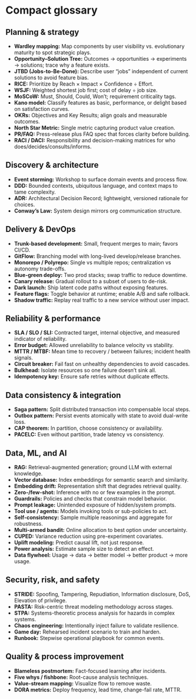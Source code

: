 # Compact glossary

## Planning & strategy

* **Wardley mapping:** Map components by user visibility vs. evolutionary maturity to spot strategic plays.
* **Opportunity–Solution Tree:** Outcomes → opportunities → experiments → solutions; trace why a feature exists.
* **JTBD (Jobs-to-Be-Done):** Describe user “jobs” independent of current solutions to avoid feature bias.
* **RICE:** Prioritize by Reach × Impact × Confidence ÷ Effort.
* **WSJF:** Weighted shortest job first; cost of delay ÷ job size.
* **MoSCoW:** Must, Should, Could, Won’t; requirement criticality tags.
* **Kano model:** Classify features as basic, performance, or delight based on satisfaction curves.
* **OKRs:** Objectives and Key Results; align goals and measurable outcomes.
* **North Star Metric:** Single metric capturing product value creation.
* **PR/FAQ:** Press-release plus FAQ spec that forces clarity before building.
* **RACI / DACI:** Responsibility and decision-making matrices for who does/decides/consults/informs.

## Discovery & architecture

* **Event storming:** Workshop to surface domain events and process flow.
* **DDD:** Bounded contexts, ubiquitous language, and context maps to tame complexity.
* **ADR:** Architectural Decision Record; lightweight, versioned rationale for choices.
* **Conway’s Law:** System design mirrors org communication structure.

## Delivery & DevOps

* **Trunk-based development:** Small, frequent merges to main; favors CI/CD.
* **GitFlow:** Branching model with long-lived develop/release branches.
* **Monorepo / Polyrepo:** Single vs multiple repos; centralization vs autonomy trade-offs.
* **Blue-green deploy:** Two prod stacks; swap traffic to reduce downtime.
* **Canary release:** Gradual rollout to a subset of users to de-risk.
* **Dark launch:** Ship latent code paths without exposing features.
* **Feature flags:** Toggle behavior at runtime; enable A/B and safe rollback.
* **Shadow traffic:** Replay real traffic to a new service without user impact.

## Reliability & performance

* **SLA / SLO / SLI:** Contracted target, internal objective, and measured indicator of reliability.
* **Error budget:** Allowed unreliability to balance velocity vs stability.
* **MTTR / MTBF:** Mean time to recovery / between failures; incident health signals.
* **Circuit breaker:** Fail fast on unhealthy dependencies to avoid cascades.
* **Bulkhead:** Isolate resources so one failure doesn’t sink all.
* **Idempotency key:** Ensure safe retries without duplicate effects.

## Data consistency & integration

* **Saga pattern:** Split distributed transaction into compensable local steps.
* **Outbox pattern:** Persist events atomically with state to avoid dual-write loss.
* **CAP theorem:** In partition, choose consistency or availability.
* **PACELC:** Even without partition, trade latency vs consistency.

## Data, ML, and AI

* **RAG:** Retrieval-augmented generation; ground LLM with external knowledge.
* **Vector database:** Index embeddings for semantic search and similarity.
* **Embedding drift:** Representation shift that degrades retrieval quality.
* **Zero-/few-shot:** Inference with no or few examples in the prompt.
* **Guardrails:** Policies and checks that constrain model behavior.
* **Prompt leakage:** Unintended exposure of hidden/system prompts.
* **Tool use / agents:** Models invoking tools or sub-policies to act.
* **Self-consistency:** Sample multiple reasonings and aggregate for robustness.
* **Multi-armed bandit:** Online allocation to best option under uncertainty.
* **CUPED:** Variance reduction using pre-experiment covariates.
* **Uplift modeling:** Predict causal lift, not just response.
* **Power analysis:** Estimate sample size to detect an effect.
* **Data flywheel:** Usage → data → better model → better product → more usage.

## Security, risk, and safety

* **STRIDE:** Spoofing, Tampering, Repudiation, Information disclosure, DoS, Elevation of privilege.
* **PASTA:** Risk-centric threat modeling methodology across stages.
* **STPA:** Systems-theoretic process analysis for hazards in complex systems.
* **Chaos engineering:** Intentionally inject failure to validate resilience.
* **Game day:** Rehearsed incident scenario to train and harden.
* **Runbook:** Stepwise operational playbook for common events.

## Quality & process improvement

* **Blameless postmortem:** Fact-focused learning after incidents.
* **Five whys / fishbone:** Root-cause analysis techniques.
* **Value-stream mapping:** Visualize flow to remove waste.
* **DORA metrics:** Deploy frequency, lead time, change-fail rate, MTTR.
